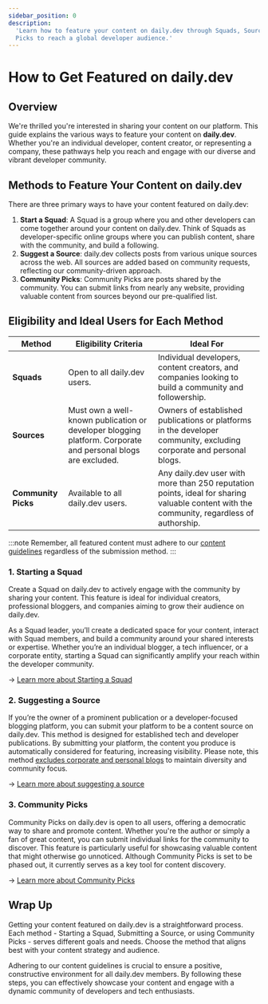 ```yaml
---
sidebar_position: 0
description:
  'Learn how to feature your content on daily.dev through Squads, Source Suggestions, and Community
  Picks to reach a global developer audience.'
---
```


# How to Get Featured on daily.dev

## Overview

We're thrilled you're interested in sharing your content on our platform. This guide explains the
various ways to feature your content on **daily.dev**. Whether you're an individual developer,
content creator, or representing a company, these pathways help you reach and engage with our
diverse and vibrant developer community.

## Methods to Feature Your Content on daily.dev

There are three primary ways to have your content featured on daily.dev:

1. **Start a Squad**: A Squad is a group where you and other developers can come together around
   your content on daily.dev. Think of Squads as developer-specific online groups where you can
   publish content, share with the community, and build a following.
2. **Suggest a Source**: daily.dev collects posts from various unique sources across the web. All
   sources are added based on community requests, reflecting our community-driven approach.
3. **Community Picks**: Community Picks are posts shared by the community. You can submit links from
   nearly any website, providing valuable content from sources beyond our pre-qualified list.

## Eligibility and Ideal Users for Each Method

| Method              | Eligibility Criteria                                                                                         | Ideal For                                                                                                                                 |
| ------------------- | ------------------------------------------------------------------------------------------------------------ | ----------------------------------------------------------------------------------------------------------------------------------------- |
| **Squads**          | Open to all daily.dev users.                                                                                 | Individual developers, content creators, and companies looking to build a community and followership.                                     |
| **Sources**         | Must own a well-known publication or developer blogging platform. Corporate and personal blogs are excluded. | Owners of established publications or platforms in the developer community, excluding corporate and personal blogs.                       |
| **Community Picks** | Available to all daily.dev users.                                                                            | Any daily.dev user with more than 250 reputation points, ideal for sharing valuable content with the community, regardless of authorship. |

:::note Remember, all featured content must adhere to our
[content guidelines](/for-content-creators/content-guidelines.md) regardless of the submission
method. :::

### 1. Starting a Squad

Create a Squad on daily.dev to actively engage with the community by sharing your content. This
feature is ideal for individual creators, professional bloggers, and companies aiming to grow their
audience on daily.dev.

As a Squad leader, you’ll create a dedicated space for your content, interact with Squad members,
and build a community around your shared interests or expertise. Whether you’re an individual
blogger, a tech influencer, or a corporate entity, starting a Squad can significantly amplify your
reach within the developer community.

→ [Learn more about Starting a Squad](../squads/creating-your-squad.md)

### 2. Suggesting a Source

If you’re the owner of a prominent publication or a developer-focused blogging platform, you can
submit your platform to be a content source on daily.dev. This method is designed for established
tech and developer publications. By submitting your platform, the content you produce is
automatically considered for featuring, increasing visibility. Please note, this method
[excludes corporate and personal blogs](https://daily.dev/blog/why-we-are-discontinuing-company-sources-and-moving-forward-with-squads)
to maintain diversity and community focus.

→ [Learn more about suggesting a source](/for-content-creators/suggest-new-source.md)

### 3. Community Picks

Community Picks on daily.dev is open to all users, offering a democratic way to share and promote
content. Whether you're the author or simply a fan of great content, you can submit individual links
for the community to discover. This feature is particularly useful for showcasing valuable content
that might otherwise go unnoticed. Although Community Picks is set to be phased out, it currently
serves as a key tool for content discovery.

→ [Learn more about Community Picks](../key-features/community-picks.md)

## Wrap Up

Getting your content featured on daily.dev is a straightforward process. Each method - Starting a
Squad, Submitting a Source, or using Community Picks - serves different goals and needs. Choose the
method that aligns best with your content strategy and audience.

Adhering to our content guidelines is crucial to ensure a positive, constructive environment for all
daily.dev members. By following these steps, you can effectively showcase your content and engage
with a dynamic community of developers and tech enthusiasts.
